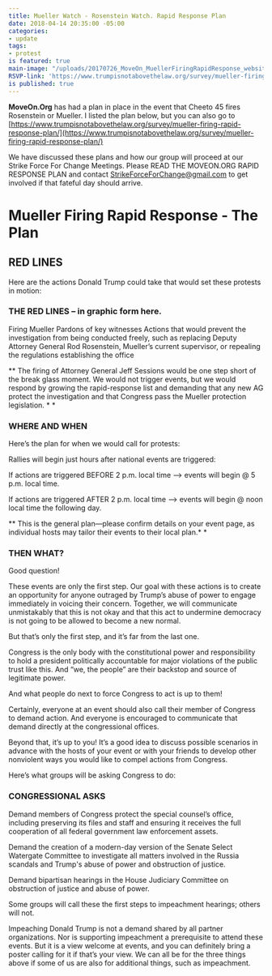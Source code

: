 ```yaml
---
title: Mueller Watch - Rosenstein Watch. Rapid Response Plan
date: 2018-04-14 20:35:00 -05:00
categories:
- update
tags:
- protest
is featured: true
main-image: "/uploads/20170726_MoveOn_MuellerFiringRapidResponse_website_banner.png"
RSVP-link: 'https://www.trumpisnotabovethelaw.org/survey/mueller-firing-rapid-response-plan/ '
is published: true
---
```


**MoveOn.Org** has had a plan in place in the event that Cheeto 45 fires Rosenstein or Mueller.  I listed the plan below, but you can also go to [https://www.trumpisnotabovethelaw.org/survey/mueller-firing-rapid-response-plan/](https://www.trumpisnotabovethelaw.org/survey/mueller-firing-rapid-response-plan/)

We have discussed these plans and how our group will proceed at our Strike Force For Change Meetings. Please READ THE MOVEON.ORG RAPID RESPONSE PLAN and contact StrikeForceForChange@gmail.com to get involved if that fateful day should arrive. 

# Mueller Firing Rapid Response - The Plan
 

## RED LINES

Here are the actions Donald Trump could take that would set these protests in motion:

### THE RED LINES – in graphic form here.

Firing Mueller
Pardons of key witnesses
Actions that would prevent the investigation from being conducted freely, such as replacing Deputy Attorney General Rod Rosenstein, Mueller’s current supervisor, or repealing the regulations establishing the office

** The firing of Attorney General Jeff Sessions would be one step short of the break glass moment. We would not trigger events, but we would respond by growing the rapid-response list and demanding that any new AG protect the investigation and that Congress pass the Mueller protection legislation. * *

 

### WHERE AND WHEN

Here’s the plan for when we would call for protests:

Rallies will begin just hours after national events are triggered:

If actions are triggered BEFORE 2 p.m. local time —> events will begin @ 5 p.m. local time.

If actions are triggered AFTER 2 p.m. local time —> events will begin @ noon local time the following day.

** This is the general plan—please confirm details on your event page, as individual hosts may tailor their events to their local plan.* *

 

### THEN WHAT?

Good question!

These events are only the first step. Our goal with these actions is to create an opportunity for anyone outraged by Trump’s abuse of power to engage immediately in voicing their concern. Together, we will communicate unmistakably that this is not okay and that this act to undermine democracy is not going to be allowed to become a new normal.

But that’s only the first step, and it’s far from the last one.

Congress is the only body with the constitutional power and responsibility to hold a president politically accountable for major violations of the public trust like this. And “we, the people” are their backstop and source of legitimate power.

And what people do next to force Congress to act is up to them!

Certainly, everyone at an event should also call their member of Congress to demand action. And everyone is encouraged to communicate that demand directly at the congressional offices.

Beyond that, it’s up to you! It’s a good idea to discuss possible scenarios in advance with the hosts of your event or with your friends to develop other nonviolent ways you would like to compel actions from Congress. 

Here’s what groups will be asking Congress to do:

 

### CONGRESSIONAL ASKS

Demand members of Congress protect the special counsel’s office, including preserving its files and staff and ensuring it receives the full cooperation of all federal government law enforcement assets.

Demand the creation of a modern-day version of the Senate Select Watergate Committee to investigate all matters involved in the Russia scandals and Trump's abuse of power and obstruction of justice.

Demand bipartisan hearings in the House Judiciary Committee on obstruction of justice and abuse of power.

Some groups will call these the first steps to impeachment hearings; others will not.

Impeaching Donald Trump is not a demand shared by all partner organizations. Nor is supporting impeachment a prerequisite to attend these events. But it is a view welcome at events, and you can definitely bring a poster calling for it if that’s your view. We can all be for the three things above if some of us are also for additional things, such as impeachment.